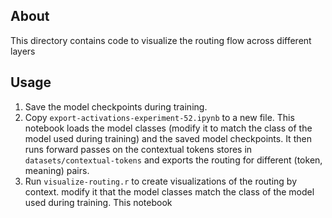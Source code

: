 ## About
This directory contains code to visualize the routing flow across different layers

## Usage
1. Save the model checkpoints during training.
2. Copy `export-activations-experiment-52.ipynb` to a new file. This notebook loads the model classes (modify it to match the class of the model used during training) and the saved model checkpoints. It then runs forward passes on the contextual tokens stores in `datasets/contextual-tokens` and exports the routing for different (token, meaning) pairs. 
3. Run `visualize-routing.r` to create visualizations of the routing by context. 
 modify it that the model classes match the class of the model used during training. This notebook 